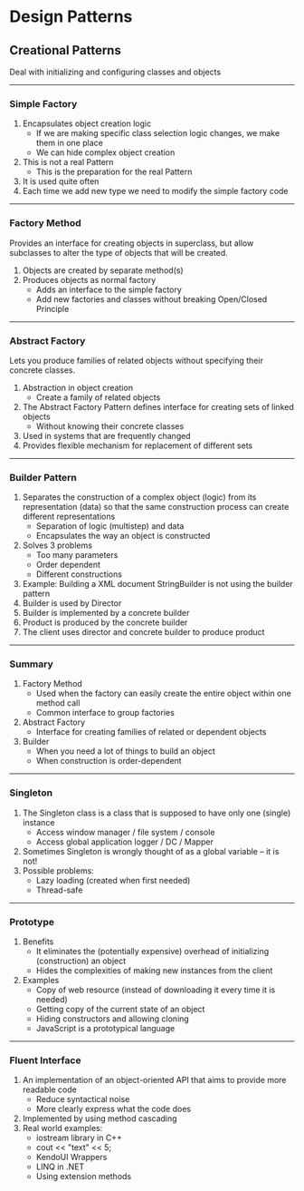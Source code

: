 # Design Patterns
## Creational Patterns
Deal with initializing and configuring classes and objects

---
### Simple Factory
1. Encapsulates object creation logic
    + If we are making specific class selection logic changes, we make them in one place
    + We can hide complex object creation
2. This is not a real Pattern
    + This is the preparation for the real Pattern
3. It is used quite often
4. Each time we add new type we need to modify the simple factory code

---

### Factory Method
Provides an interface for creating objects in superclass, but allow subclasses to alter the type of objects that will be created.
1. Objects are created by separate method(s)
2. Produces objects as normal factory
    + Adds an interface to the simple factory
    + Add new factories and classes without breaking Open/Closed Principle

---

### Abstract Factory
Lets you produce families of related objects without specifying their concrete classes.
1. Abstraction in object creation
    + Create a family of related objects
2. The Abstract Factory Pattern defines interface for creating sets of linked objects
    + Without knowing their concrete classes
3. Used in systems that are frequently changed
4. Provides flexible mechanism for replacement of different sets

---

### Builder Pattern
1. Separates the construction of a complex object (logic) from its representation (data) so that the same construction process can create different representations
    + Separation of logic (multistep) and data
    + Encapsulates the way an object is constructed
2. Solves 3 problems
    + Too many parameters
    + Order dependent
    + Different constructions
3. Example: Building a XML document
StringBuilder is not using the builder pattern
4. Builder is used by Director
5. Builder is implemented by
a concrete builder
6. Product is produced by the concrete builder
7. The client uses director and concrete builder to produce product

---

### Summary
1. Factory Method
    + Used when the factory can easily create the entire object within one method call
    + Common interface to group factories
2. Abstract Factory
    + Interface for creating families of related or dependent objects
3. Builder
    + When you need a lot of things to build an object
    + When construction is order-dependent

---

### Singleton
1. The Singleton class is a class that is supposed to have only one (single) instance
    + Access window manager / file system / console
    + Access global application logger / DC / Mapper
2. Sometimes Singleton is wrongly thought of as a global variable – it is not!
3. Possible problems:
    + Lazy loading (created when first needed)
    + Thread-safe

---

### Prototype
1. Benefits
    + It eliminates the (potentially expensive) overhead of initializing (construction) an object
    + Hides the complexities of making new instances from the client
2. Examples
    + Copy of web resource (instead of downloading it every time it is needed)
    + Getting copy of the current state of an object
    + Hiding constructors and allowing cloning
    + JavaScript is a prototypical language

---

### Fluent Interface
1. An implementation of an object-oriented API that aims to provide more readable code
    + Reduce syntactical noise
    + More clearly express what the code does
2. Implemented by using method cascading
3. Real world examples:
    + iostream library in C++
    + cout << "text" << 5;
    + KendoUI Wrappers
    + LINQ in .NET
    + Using extension methods
